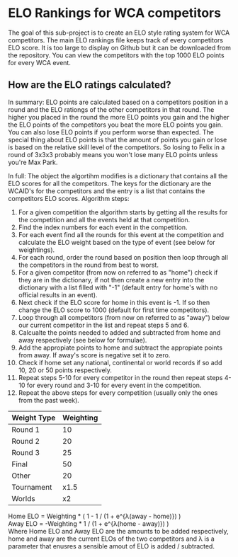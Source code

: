 # ELO Rankings for WCA competitors
The goal of this sub-project is to create an ELO style rating system for WCA competitors. The main ELO rankings file keeps track of every competitors ELO score. It is too large to
display on Github but it can be downloaded from the repository. You can view the competitors with the top 1000 ELO points for every WCA event.

## How are the ELO ratings calculated?
In summary: ELO points are calculated based on a competitors position in a round and the ELO rationgs of the other competitors in that round. The higher you placed 
in the round the more ELO points you gain and the higher the ELO points of the competitors you beat the more ELO points you gain. You can also lose ELO points if you perform worse 
than expected. The special thing about ELO points is that the amount of points you gain or lose is based on the relative skill level of the competitors. So losing to Felix in a 
round of 3x3x3 probably means you won't lose many ELO points unless you're Max Park.

In full: The object the algortihm modifies is a dictionary that contains all the ELO scores for all the competitors. The keys for the dictionary are the WCAID's for the 
competitors and the entry is a list that contains the competitors ELO scores. Algorithm steps:
1. For a given competition the algorithm starts by getting all the results for the competition and all the events held at that competition.  
2. Find the index numbers for each event in the competition.
3. For each event find all the rounds for this event at the competition and calculate the ELO weight based on the type of event (see below for weightings).
4. For each round, order the round based on position then loop through all the competitors in the round from best to worst.
5. For a given competitor (from now on referred to as "home") check if they are in the dictionary, if not then create a new entry into the dictionary with a list filled with "-1" 
 (default entry for home's with no official results in an event).
6. Next check if the ELO score for home in this event is -1. If so then change the ELO score to 1000 (default for first time competitors).
7. Loop through all competitors (from now on referred to as "away") below our current competitor in the list and repeat steps 5 and 6.
8. Calcualte the points needed to added and subtracted from home and away respectively (see below for formulae).
9. Add the appropiate points to home and subtract the appropiate points from away. If away's score is negative set it to zero.
10. Check if home set any national, continental or world records if so add 10, 20 or 50 points respectively.
11. Repeat steps 5-10 for every competitor in the round then repeat steps 4-10 for every round and 3-10 for every event in the competition.
12. Repeat the above steps for every competition (usually only the ones from the past week).

Weight Type | Weighting
---|---
Round 1 | 10
Round 2 | 20
Round 3 | 25
Final | 50
Other | 20
Tournament | x1.5
Worlds | x2

Home ELO = Weighting * ( 1 - 1 / (1 + e^{λ(away - home)}) ) \
Away ELO = -Weighting * 1 / (1 + e^{λ(home - away)}) ) \
Where Home ELO and Away ELO are the amounts to be added respectively, home and away are the current ELOs of the two competitors and λ is a parameter that enusres a sensible
amout of ELO is added / subtracted.
